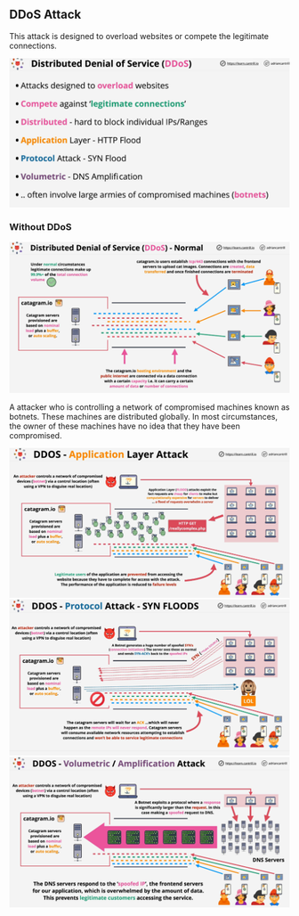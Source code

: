 ## DDoS Attack

This attack is designed to overload websites or compete the legitimate connections.

![DDoS](./images/image-1.png )

### Without DDoS
![Without](./images/image-2.png)

A attacker who is controlling a network of compromised machines known as botnets. These machines are distributed globally. In most circumstances, the owner of these machines have no idea that they have been compromised.

![Application Layer Attack](./images/image-3.png)
![SYN Attack](./images/image-4.png)
![Amplification Attack](./images/image-5.png)
